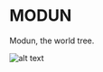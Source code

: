 # MODUN
Modun, the world tree.

![alt text](https://github.com/Jimmyw2027/MODUN/blob/main/modun.png?raw=true)
